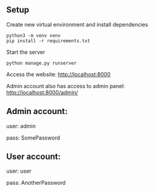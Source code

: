 ## Setup

Create new virtual environment and install dependencies

```shell
python3 -m venv venv
pip install -r requirements.txt
```

Start the server

```shell
python manage.py runserver
```

Access the website: [http://localhost:8000]('http://localhost:8000')

Admin account also has access to admin panel: [http://localhost:8000/admin/](http://localhost:8000/admin/)

## Admin account:

user: admin

pass: SomePassword

## User account:

user: user

pass: AnotherPassword


